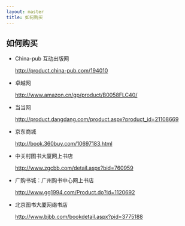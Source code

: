 ```yaml
---
layout: master
title: 如何购买
---
```


<a name="bookstore"></a>

## 如何购买

* China-pub 互动出版网

    <http://product.china-pub.com/194010>

* 卓越网

    <http://www.amazon.cn/gp/product/B0058FLC40/>

* 当当网

    <http://product.dangdang.com/product.aspx?product_id=21108669>

* 京东商城

    <http://book.360buy.com/10697183.html>

<a class="click-more"></a>

* 中关村图书大厦网上书店

    <http://www.zgcbb.com/detail.aspx?bid=760959>

* 广购书城：广州购书中心网上书店

    <http://www.gg1994.com/Product.do?id=1120692>

* 北京图书大厦网络书店

    <http://www.bjbb.com/bookdetail.aspx?pid=3775188>
